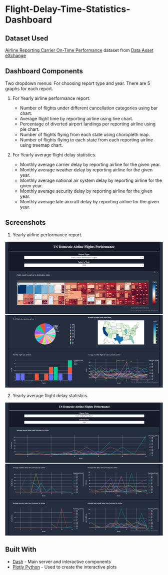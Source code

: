 # Flight-Delay-Time-Statistics-Dashboard

## Dataset Used

[Airline Reporting Carrier On-Time Performance](https://developer.ibm.com/exchanges/data/all/airline/?utm_medium=Exinfluencer&utm_source=Exinfluencer&utm_content=000026UJ&utm_term=10006555&utm_id=NA-SkillsNetwork-Channel-SkillsNetworkCoursesIBMDeveloperSkillsNetworkDV0101ENSkillsNetwork970-2022-01-01&cm_mmc=Email_Newsletter-_-Developer_Ed%2BTech-_-WW_WW-_-SkillsNetwork-Courses-IBMDeveloperSkillsNetwork-DV0101EN-SkillsNetwork-20297740&cm_mmca1=000026UJ&cm_mmca2=10006555&cm_mmca3=M12345678&cvosrc=email.Newsletter.M12345678&cvo_campaign=000026UJ) dataset from [Data Asset eXchange](https://developer.ibm.com/exchanges/data/?utm_medium=Exinfluencer&utm_source=Exinfluencer&utm_content=000026UJ&utm_term=10006555&utm_id=NA-SkillsNetwork-Channel-SkillsNetworkCoursesIBMDeveloperSkillsNetworkDV0101ENSkillsNetwork970-2022-01-01&cm_mmc=Email_Newsletter-_-Developer_Ed%2BTech-_-WW_WW-_-SkillsNetwork-Courses-IBMDeveloperSkillsNetwork-DV0101EN-SkillsNetwork-20297740&cm_mmca1=000026UJ&cm_mmca2=10006555&cm_mmca3=M12345678&cvosrc=email.Newsletter.M12345678&cvo_campaign=000026UJ)

## Dashboard Components

<p> Two dropdown menus: For choosing report type and year.
There are 5 graphs for each report.<p>

1. For Yearly airline performance report.

   - Number of flights under different cancellation categories using bar chart.
   - Average flight time by reporting airline using line chart.
   - Percentage of diverted airport landings per reporting airline using pie chart.
   - Number of flights flying from each state using choropleth map.
   - Number of flights flying to each state from each reporting airline using treemap chart.

2. For Yearly average flight delay statistics.

   - Monthly average carrier delay by reporting airline for the given year.
   - Monthly average weather delay by reporting airline for the given year.
   - Monthly average national air system delay by reporting airline for the given year.
   - Monthly average security delay by reporting airline for the given year.
   - Monthly average late aircraft delay by reporting airline for the given year.

## Screenshots

1. Yearly airline performance report.

![part1](1.PNG)
![part2](2.PNG)

2.  Yearly average flight delay statistics.

![part3](3.PNG)
![part4](4.PNG)

## Built With

- [Dash](https://dash.plotly.com/) - Main server and interactive components
- [Plotly Python](https://plotly.com/python/) - Used to create the interactive plots

